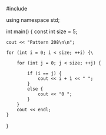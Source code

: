 #include <iostream>

using namespace std;

int main()
{
    const int size = 5;

    cout << "Pattern 208\n\n";

    for (int i = 0; i < size; ++i) {\

        for (int j = 0; j < size; ++j) {

            if (i == j) {
                cout << i + 1 << " ";
            }
            else {
                cout << "0 ";
            }
        }
        cout << endl;
    }







}

